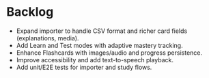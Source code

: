 # Backlog

- Expand importer to handle CSV format and richer card fields (explanations, media).
- Add Learn and Test modes with adaptive mastery tracking.
- Enhance Flashcards with images/audio and progress persistence.
- Improve accessibility and add text-to-speech playback.
- Add unit/E2E tests for importer and study flows.
